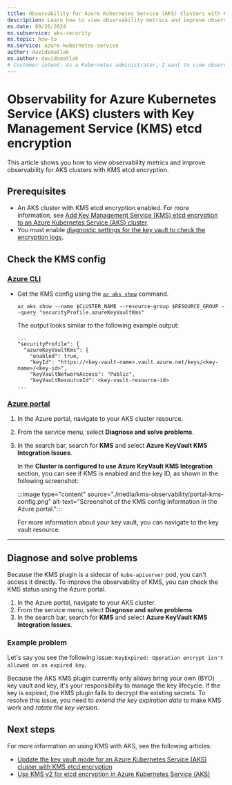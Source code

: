 ```yaml
---
title: Observability for Azure Kubernetes Service (AKS) Clusters with Key Management Service (KMS) Etcd Encryption
description: Learn how to view observability metrics and improve observability for AKS clusters with KMS etc encryption.
ms.date: 09/26/2024
ms.subservice: aks-security
ms.topic: how-to
ms.service: azure-kubernetes-service
author: davidsmatlak
ms.author: davidsmatlak
# Customer intent: As a Kubernetes administrator, I want to view observability metrics for my clusters with KMS etcd encryption so I can improve observability.
---
```


# Observability for Azure Kubernetes Service (AKS) clusters with Key Management Service (KMS) etcd encryption

This article shows you how to view observability metrics and improve observability for AKS clusters with KMS etcd encryption.

## Prerequisites

- An AKS cluster with KMS etcd encryption enabled. For more information, see [Add Key Management Service (KMS) etcd encryption to an Azure Kubernetes Service (AKS) cluster](./use-kms-etcd-encryption.md).
- You must enable [diagnostic settings for the key vault to check the encryption logs](/azure/key-vault/general/howto-logging).

## Check the KMS config

### [Azure CLI](#tab/azure-cli)

- Get the KMS config using the [`az aks show`][az-aks-show] command.

   ```azurecli-interactive
   az aks show --name $CLUSTER_NAME --resource-group $RESOURCE_GROUP --query "securityProfile.azureKeyVaultKms"
   ```

    The output looks similar to the following example output:

    ```output
    ...
    "securityProfile": {
      "azureKeyVaultKms": {
        "enabled": true,
        "keyId": "https://<key-vault-name>.vault.azure.net/keys/<key-name>/<key-id>",
        "keyVaultNetworkAccess": "Public",
        "keyVaultResourceId": <key-vault-resource-id>
    ...
    ```

### [Azure portal](#tab/azure-portal)

1. In the Azure portal, navigate to your AKS cluster resource.
1. From the service menu, select **Diagnose and solve problems**.
1. In the search bar, search for **KMS** and select **Azure KeyVault KMS Integration Issues**.

    In the **Cluster is configured to use Azure KeyVault KMS Integration** section, you can see if KMS is enabled and the key ID, as shown in the following screenshot:

    :::image type="content" source="./media/kms-observability/portal-kms-config.png" alt-text="Screenshot of the KMS config information in the Azure portal.":::

    For more information about your key vault, you can navigate to the key vault resource.

---

## Diagnose and solve problems

Because the KMS plugin is a sidecar of `kube-apiserver` pod, you can't access it directly. To improve the observability of KMS, you can check the KMS status using the Azure portal.

1. In the Azure portal, navigate to your AKS cluster.
1. From the service menu, select **Diagnose and solve problems**.
1. In the search bar, search for **KMS** and select **Azure KeyVault KMS Integration Issues**.

### Example problem

Let's say you see the following issue: `KeyExpired: Operation encrypt isn't allowed on an expired key`.

Because the AKS KMS plugin currently only allows bring your own (BYO) key vault and key, it's your responsibility to manage the key lifecycle. If the key is expired, the KMS plugin fails to decrypt the existing secrets. To resolve this issue, you need to _extend the key expiration date_ to make KMS work and _rotate the key version_.

## Next steps

For more information on using KMS with AKS, see the following articles:

- [Update the key vault mode for an Azure Kubernetes Service (AKS) cluster with KMS etcd encryption](./update-kms-key-vault.md)
- [Use KMS v2 for etcd encryption in Azure Kubernetes Service (AKS)](./use-kms-v2.md)

<!-- LINKS -->
[az-aks-show]: /cli/azure/aks#az-aks-show
